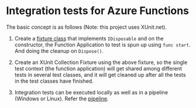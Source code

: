 # Integration tests for Azure Functions

The basic concept is as follows (Note: this project uses XUnit.net).

1. Create a [fixture class](tests/HelloAzureFunctions.Tests.Integration/Fixtures/AzureFunctionFixture.cs) that implements `IDisposable` and on the constructor, the Function Application to test is spun up using `func start`. And doing the cleanup on `Dispose()`.

2. Create an XUnit Collection Fixture using the above fixture, so the single test context (the function application) will get shared among different tests in several test classes, and it will get cleaned up after all the tests in the test classes have finished.

3. Integration tests can be executed locally as well as in a pipeline (Windows or Linux). Refer the [pipeline](.github/workflows/azure-functions-app-dotnet.yml).
